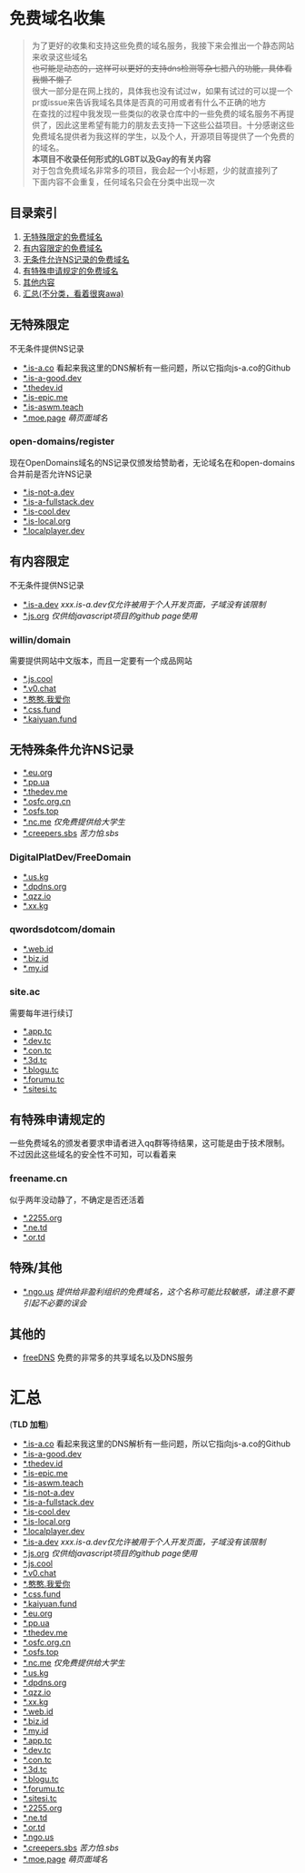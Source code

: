 # 免费域名收集
> 为了更好的收集和支持这些免费的域名服务，我接下来会推出一个静态网站来收录这些域名  
~~也可能是动态的，这样可以更好的支持dns检测等杂七腊八的功能，具体看我懒不懒了~~  
> 很大一部分是在网上找的，具体我也没有试过w，如果有试过的可以提一个pr或issue来告诉我域名具体是否真的可用或者有什么不正确的地方  
> 在查找的过程中我发现一些类似的收录仓库中的一些免费的域名服务不再提供了，因此这里希望有能力的朋友去支持一下这些公益项目。十分感谢这些免费域名提供者为我这样的学生，以及个人，开源项目等提供了一个免费的的域名。  
> **本项目不收录任何形式的LGBT以及Gay的有关内容**  
> 对于包含免费域名非常多的项目，我会起一个小标题，少的就直接列了  
> 下面内容不会重复，任何域名只会在分类中出现一次

## 目录索引
1. [无特殊限定的免费域名](#无特殊限定)
2. [有内容限定的免费域名](#有内容限定)
3. [无条件允许NS记录的免费域名](#无特殊条件允许NS记录)
4. [有特殊申请规定的免费域名](#有特殊申请规定的)
5. [其他内容](#其他的)
6. [汇总(不分类，看着很爽awa)](#汇总)

## 无特殊限定
不无条件提供NS记录  
* [\*.is-a.co](https://github.com/PythonicBoat/is-a.co) 看起来我这里的DNS解析有一些问题，所以它指向js-a.co的Github
* [\*.is-a-good.dev](https://is-a-good.dev/)
* [\*.thedev.id](https://thedev.id)
* [\*.is-epic.me](https://is-epic.me)
* [\*.is-aswm.teach](https://github.com/is-cool-me/register)
* [\*.moe.page](https://moe.page/) *萌页面域名*
### open-domains/register
现在OpenDomains域名的NS记录仅颁发给赞助者，无论域名在和open-domains合并前是否允许NS记录  
* [\*.is-not-a.dev](https://open-domains.net/)
* [\*.is-a-fullstack.dev](https://open-domains.net/)
* [\*.is-cool.dev](https://open-domains.net/)
* [\*.is-local.org](https://open-domains.net/)
* [\*.localplayer.dev](https://open-domains.net/)

## 有内容限定
不无条件提供NS记录  
* [\*.is-a.dev](https://docs.is-a.dev) *xxx.is-a.dev仅允许被用于个人开发页面，子域没有该限制*  
* [\*.js.org](https://js.org) *仅供给javascript项目的github page使用*
### willin/domain
需要提供网站中文版本，而且一定要有一个成品网站
* [\*.js.cool](https://domain.willin.wang/)
* [\*.v0.chat](https://domain.willin.wang/)
* [\*.憨憨.我爱你](https://domain.willin.wang/)
* [\*.css.fund](https://domain.willin.wang/)
* [\*.kaiyuan.fund](https://domain.willin.wang/)
<!-- #### dcc-mtr/dcc-free-domain
似乎是很早以前(3 years ago)的项目了，具体我也不清楚它还是否工作，但是看起来这些域名都还存在  
* [\*.mtr.pub](https://github.com/dcc-mtr/dcc-free-domain)
* [\*.monika.love](https://github.com/dcc-mtr/dcc-free-domain)
* [\*.ddlc.love](https://github.com/dcc-mtr/dcc-free-domain)
* [\*.ddlc.top](https://github.com/dcc-mtr/dcc-free-domain) -->

## 无特殊条件允许NS记录
* [\*.eu.org](https://nic.eu.org/)
* [\*.pp.ua](https://pp.ua)
* [\*.thedev.me](https://thedev.me/)
* [\*.osfc.org.cn](https://registry.osfc.org.cn/)
* [\*.osfs.top](https://registry.osfc.org.cn/)
* [\*.nc.me](https://nc.me) *仅免费提供给大学生*
* [\*.creepers.sbs](https://creepers.sbs) *苦力怕.sbs*
### DigitalPlatDev/FreeDomain
* [\*.us.kg](https://domain.digitalplat.org/)
* [\*.dpdns.org](https://domain.digitalplat.org/)
* [\*.qzz.io](https://domain.digitalplat.org/)
* [\*.xx.kg](https://domain.digitalplat.org/)
### qwordsdotcom/domain
* [\*.web.id](https://github.com/qwordsdotcom/domain)
* [\*.biz.id](https://github.com/qwordsdotcom/domain)
* [\*.my.id](https://github.com/qwordsdotcom/domain)
### site.ac
需要每年进行续订
* [\*.app.tc](https://www.site.ac/)
* [\*.dev.tc](https://www.site.ac/)
* [\*.con.tc](https://www.site.ac/)
* [\*.3d.tc](https://www.site.ac/)
* [\*.blogu.tc](https://www.site.ac/)
* [\*.forumu.tc](https://www.site.ac/)
* [\*.sitesi.tc](https://www.site.ac/)

## 有特殊申请规定的
一些免费域名的颁发者要求申请者进入qq群等待结果，这可能是由于技术限制。不过因此这些域名的安全性不可知，可以看着来
### freename.cn
似乎两年没动静了，不确定是否还活着
* [\*.2255.org](https://freename.cn)
* [\*.ne.td](https://freename.cn)
* [\*.or.td](https://freename.cn)

## 特殊/其他
* [\*.ngo.us](https://nic.ngo.us/) *提供给非盈利组织的免费域名，这个名称可能比较敏感，请注意不要引起不必要的误会*

## 其他的
* [freeDNS](https://freedns.afraid.org/) 免费的非常多的共享域名以及DNS服务

# 汇总
(**TLD 加粗**)
* [\*.is-a.co](https://github.com/PythonicBoat/is-a.co) 看起来我这里的DNS解析有一些问题，所以它指向js-a.co的Github
* [\*.is-a-good.dev](https://is-a-good.dev/)
* [\*.thedev.id](https://thedev.id)
* [\*.is-epic.me](https://is-epic.me)
* [\*.is-aswm.teach](https://github.com/is-cool-me/register)
* [\*.is-not-a.dev](https://open-domains.net/)
* [\*.is-a-fullstack.dev](https://open-domains.net/)
* [\*.is-cool.dev](https://open-domains.net/)
* [\*.is-local.org](https://open-domains.net/)
* [\*.localplayer.dev](https://open-domains.net/)
* [\*.is-a.dev](https://docs.is-a.dev) *xxx.is-a.dev仅允许被用于个人开发页面，子域没有该限制*  
* [\*.js.org](https://js.org) *仅供给javascript项目的github page使用*
* [\*.js.cool](https://domain.willin.wang/)
* [\*.v0.chat](https://domain.willin.wang/)
* [\*.憨憨.我爱你](https://domain.willin.wang/)
* [\*.css.fund](https://domain.willin.wang/)
* [\*.kaiyuan.fund](https://domain.willin.wang/)
* [\*.eu.org](https://nic.eu.org/)
* [\*.pp.ua](https://pp.ua)
* [\*.thedev.me](https://thedev.me/)
* [\*.osfc.org.cn](https://registry.osfc.org.cn/)
* [\*.osfs.top](https://registry.osfc.org.cn/)
* [\*.nc.me](https://nc.me) *仅免费提供给大学生*
* [\*.us.kg](https://domain.digitalplat.org/)
* [\*.dpdns.org](https://domain.digitalplat.org/)
* [\*.qzz.io](https://domain.digitalplat.org/)
* [\*.xx.kg](https://domain.digitalplat.org/)
* [\*.web.id](https://github.com/qwordsdotcom/domain)
* [\*.biz.id](https://github.com/qwordsdotcom/domain)
* [\*.my.id](https://github.com/qwordsdotcom/domain)
* [\*.app.tc](https://www.site.ac/)
* [\*.dev.tc](https://www.site.ac/)
* [\*.con.tc](https://www.site.ac/)
* [\*.3d.tc](https://www.site.ac/)
* [\*.blogu.tc](https://www.site.ac/)
* [\*.forumu.tc](https://www.site.ac/)
* [\*.sitesi.tc](https://www.site.ac/)
* [\*.2255.org](https://freename.cn)
* [\*.ne.td](https://freename.cn)
* [\*.or.td](https://freename.cn)
* [\*.ngo.us](https://nic.ngo.us/)
* [\*.creepers.sbs](https://creepers.sbs) *苦力怕.sbs*
* [\*.moe.page](https://moe.page/) *萌页面域名*